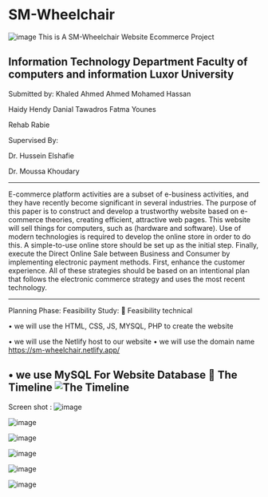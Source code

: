 # SM-Wheelchair
![image](https://user-images.githubusercontent.com/58705759/205522901-9e0f4b30-e146-4306-8e79-06717e571df1.png)
This is A SM-Wheelchair Website Ecommerce Project

Information Technology Department
Faculty of computers and information
Luxor University
---------------------------------------------------
Submitted by:
Khaled Ahmed
Ahmed Mohamed Hassan

Haidy Hendy Danial Tawadros
Fatma Younes

Rehab Rabie


Supervised By: 

Dr. Hussein Elshafie

Dr. Moussa Khoudary

---------------------------------------------------
E-commerce platform activities are a subset of e-business activities, and they have recently become significant in several industries.
The purpose of this paper is to construct and develop a trustworthy website based on e-commerce theories, creating efficient, attractive web pages. 
This website will sell things for computers, such as (hardware and software). 
Use of modern technologies is required to develop the online store in order to do this. 
A simple-to-use online store should be set up as the initial step. 
Finally, execute the Direct Online Sale between Business and Consumer by implementing electronic payment methods. 
First, enhance the customer experience.
All of these strategies should be based on an intentional plan that follows the electronic commerce strategy and uses the most recent technology.

----------------------------------------------------
Planning Phase:
Feasibility Study:
	Feasibility technical

•	we will use the HTML, CSS, JS, MYSQL, PHP to create the website

•	we will use the Netlify host to  our website
•	we will use the domain name   https://sm-wheelchair.netlify.app/

•	we use MySQL For Website Database
	The Timeline
![The Timeline](https://user-images.githubusercontent.com/58705759/209572559-7957954a-d854-4522-85d7-c3bbf18e3819.jpg)
------------------------------------------------------
Screen shot :
![image](https://user-images.githubusercontent.com/58705759/209572761-a655affd-dc78-4bad-a57f-c3df0d26de8c.png)

![image](https://user-images.githubusercontent.com/58705759/209572728-3197255b-4c8e-41d2-ad31-e42c10200945.png)

![image](https://user-images.githubusercontent.com/58705759/209572798-1e3c58ea-b3bf-4d95-a74b-604a6543f3e8.png)

![image](https://user-images.githubusercontent.com/58705759/209572864-0ab1e75d-f66d-43c1-b708-d1ba7939d3a3.png)

![image](https://user-images.githubusercontent.com/58705759/209572885-1ea98be8-7288-4306-9a14-12b71158e368.png)

![image](https://user-images.githubusercontent.com/58705759/209572916-6d3ba281-86d6-40bc-b87e-1cbdf5a01952.png)


